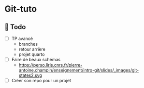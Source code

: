 # Git-tuto

## :construction: Todo

- [ ] TP avancé
  - branches
  - retour arrière
  - projet quarto
- [ ] Faire de beaux schémas
  - https://perso.liris.cnrs.fr/pierre-antoine.champin/enseignement/intro-git/slides/_images/git-states2.svg
- [ ] Créer son repo pour un projet
